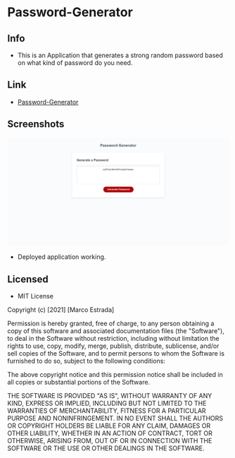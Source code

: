 # Password-Generator
## Info
* This is an Application that generates a strong random password based on what kind of password do you need.

## Link
* [Password-Generator]( https://marcoc007.github.io/Password-Generator/)

## Screenshots
![](./assets/images/screencapture.png)
* Deployed application working.

## Licensed
* MIT License

Copyright (c) [2021] [Marco Estrada]

Permission is hereby granted, free of charge, to any person obtaining a copy
of this software and associated documentation files (the "Software"), to deal
in the Software without restriction, including without limitation the rights
to use, copy, modify, merge, publish, distribute, sublicense, and/or sell
copies of the Software, and to permit persons to whom the Software is
furnished to do so, subject to the following conditions:

The above copyright notice and this permission notice shall be included in all
copies or substantial portions of the Software.

THE SOFTWARE IS PROVIDED "AS IS", WITHOUT WARRANTY OF ANY KIND, EXPRESS OR
IMPLIED, INCLUDING BUT NOT LIMITED TO THE WARRANTIES OF MERCHANTABILITY,
FITNESS FOR A PARTICULAR PURPOSE AND NONINFRINGEMENT. IN NO EVENT SHALL THE
AUTHORS OR COPYRIGHT HOLDERS BE LIABLE FOR ANY CLAIM, DAMAGES OR OTHER
LIABILITY, WHETHER IN AN ACTION OF CONTRACT, TORT OR OTHERWISE, ARISING FROM,
OUT OF OR IN CONNECTION WITH THE SOFTWARE OR THE USE OR OTHER DEALINGS IN THE
SOFTWARE.
